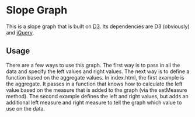 # Slope Graph
This is a slope graph that is built on [D3](https://d3js.org/). Its dependencies are D3 (obviously) and [jQuery](https://jquery.com/).

## Usage
There are a few ways to use this graph. The first way is to pass in all the data and specify the left values and right values. The next way is to define a function based on the aggregate values.
In index.html, the first example is the aggregate. It passes in a function that knows how to calculate the left value based on the measure that is added to the graph (via the setMeasure method). 
The second example defines the left and right values, but adds an additional left measure and right measure to tell the graph which value to use on the data.

